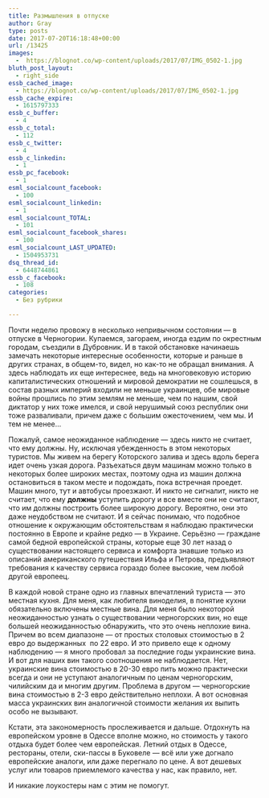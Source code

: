 ```yaml
---
title: Размышления в отпуске
author: Gray
type: posts
date: 2017-07-20T16:18:48+00:00
url: /13425
images:
  -  https://blognot.co/wp-content/uploads/2017/07/IMG_0502-1.jpg
bluth_post_layout:
  - right_side
essb_cached_image:
  - https://blognot.co/wp-content/uploads/2017/07/IMG_0502-1.jpg
essb_cache_expire:
  - 1615797333
essb_c_buffer:
  - 4
essb_c_total:
  - 112
essb_c_twitter:
  - 4
essb_c_linkedin:
  - 1
essb_pc_facebook:
  - 1
esml_socialcount_facebook:
  - 100
esml_socialcount_linkedin:
  - 1
esml_socialcount_TOTAL:
  - 101
esml_socialcount_facebook_shares:
  - 100
esml_socialcount_LAST_UPDATED:
  - 1504953731
dsq_thread_id:
  - 6448744861
essb_c_facebook:
  - 108
categories:
  - Без рубрики

---
```








Почти неделю провожу в несколько непривычном состоянии — в отпуске в Черногории. Купаемся, загораем, иногда ездим по окрестным городам, съездили в Дубровник. И в такой обстановке начинаешь замечать некоторые интересные особенности, которые и раньше в других странах, в общем-то, видел, но как-то не обращал внимания. А здесь наблюдать их еще интереснее, ведь на многовековую историю капиталистических отношений и мировой демократии не сошлешься, в состав разных империй входили не меньше украинцев, обе мировые войны прошлись по этим землям не меньше, чем по нашим, свой диктатор у них тоже имелся, и свой нерушимый союз республик они тоже разваливали, причем даже с большим ожесточением, чем мы. И тем не менее…

Пожалуй, самое неожиданное наблюдение — здесь никто не считает, что ему должны. Ну, исключая убежденность в этом некоторых туристов. Мы живем на берегу Которского залива и здесь вдоль берега идет очень узкая дорога. Разъехаться двум машинам можно только в некоторых более широких местах, поэтому одна из машин должна остановиться в таком месте и подождать, пока встречная проедет. Машин много, тут и автобусы проезжают. И никто не сигналит, никто не считает, что ему **должны** уступить дорогу и все вместе они не считают, что им должны построить более широкую дорогу. Вероятно, они это даже неудобством не считают. И я сейчас понимаю, что подобное отношение к окружающим обстоятельствам я наблюдаю практически постоянно в Европе и крайне редко — в Украине. Серьёзно — граждане самой бедной европейской страны, которые еще 30 лет назад о существовании настоящего сервиса и комфорта знавшие только из описаний американского путешествия Ильфа и Петрова, предъявляют требования к качеству сервиса гораздо более высокие, чем любой другой европеец.

В каждой новой стране одно из главных впечатлений туриста — это местная кухня. Для меня, как любителя виноделия, в понятие кухни обязательно включены местные вина. Для меня было некоторой неожиданностью узнать о существовании черногорских вин, но еще большей неожиданностью обнаружить, что это очень неплохие вина. Причем во всем диапазоне — от простых столовых стоимостью в 2 евро до выдержанных  по 22 евро. И это привело еще к одному наблюдению — я много пробовал за последние годы украинские вина. И вот для наших вин такого соотношения не наблюдается. Нет, украинские вина стоимостью в 20-30 евро пить можно практически всегда и они не уступают аналогичным по ценам черногорским, чилийским да и многим другим. Проблема в другом — черногорские вина стоимостью в 2-3 евро действительно неплохи. А вот основная масса украинских вин аналогичной стоимости желания их выпить особо не вызывают.

Кстати, эта закономерность прослеживается и дальше. Отдохнуть на европейском уровне в Одессе вполне можно, но стоимость у такого отдыха будет более чем европейская. Летний отдых в Одессе, рестораны, отели, ски-пассы в Буковеле — всё или уже догнало европейские аналоги, или даже перегнало по цене. А вот дешевых услуг или товаров приемлемого качества у нас, как правило, нет.

И никакие лоукостеры нам с этим не помогут.